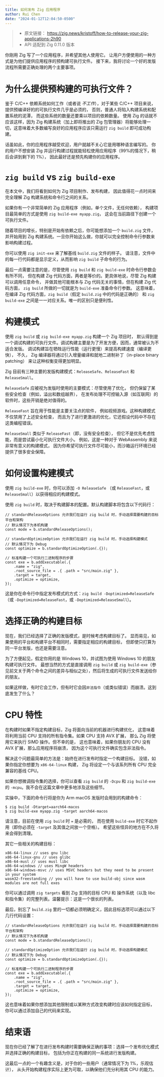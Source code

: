 ```yaml
---
title: 如何发布 Zig 应用程序
author: Rui Chen
date: "2024-01-12T12:04:50-0500"
---
```


> - 原文链接： https://zig.news/kristoff/how-to-release-your-zig-applications-2h90
> - API 适配到 Zig 0.11.0 版本

你刚用 Zig 写了一个应用程序，并希望其他人使用它。
让用户方便使用的一种方式是为他们提供应用程序的预构建可执行文件。
接下来，我将讨论一个好的发版流程所需要正确处理的两个主要事项。

# 为什么提供预构建的可执行文件？

鉴于 C/C++ 依赖系统如何工作（或者说 _不工作_），对于某些 C/C++ 项目来说，
提供预编译好的的可执行文件几乎是必须的，
否则，普通人将陷入构建系统和配置系统的泥潭，
而这些系统的数量还要乘以项目的依赖数量。
使用 Zig 的话就不应该这样，因为 Zig 构建系统（加上即将推出的 Zig 包管理器）将能够处理一切，这意味着大多数编写良好的应用程序应该只需运行 `zig build` 即可成功构建。

话虽如此，你的应用程序越受欢迎，用户就越不关心它是用哪种语言编写的。
你的用户不想安装 Zig 并运行构建过程就能轻松使用应用程序（99%的情况下，稍后会讲到剩下的 1%），
因此最好还是预先构建你的应用程序。

# `zig build` vs `zig build-exe`

在本文中，我们将看到如何为 Zig 项目制作、发布构建，
因此值得花一点时间来完全理解 Zig 构建系统和命令行之间的关系。

如果你有一个非常简单的 Zig 应用程序（例如，单个文件，无任何依赖），
构建项目最简单的方式是使用 `zig build-exe myapp.zig`，
这会在当前路径下创建一个可执行文件。

随着项目的增长，特别是开始有依赖之后，你可能想添加一个 `build.zig` 文件，
并开始用到 Zig 构建系统。一旦你开始这么做，你就可以完全控制命令行参数来影响构建过程。

你可以使用 `zig init-exe` 来了解基线 `build.zig` 文件的样子。
请注意，文件中的每一行代码都是显示定义，从而影响 `zig build` 子命令的行为。

最后一点需要注意的是，尽管使用 `zig build` 和 `zig build-exe` 时命令行参数会有所不同，
但在构建 Zig 代码方面，两者是等价的。更具体地说，尽管 Zig 构建可以调用任意命令，
并做其他可能根本与 Zig 代码无关的事情，但在构建 Zig 代码方面，
`zig build` 所做的一切就是为 `build-exe` 准备命令行参数。
这意味着，在编译 Zig 代码方面，`zig build`（假定 `build.zig` 中的代码是正确的）
和 `zig build-exe` 之间是一一对应关系。唯一的区别只是便利性。

# 构建模式

使用 `zig build` 或 `zig build-exe myapp.zig` 构建一个 Zig 项目时，
默认得到是一个调试构建的可执行文件。调试构建主要是为了开发方便，因而，通常被认为不适合发版。
调试构建旨在牺牲运行性能（运行更慢）来提高构建速度（编译更快），
不久， Zig 编译器将通过引入增量编译和就地二进制补丁（in-place binary patching）
来让这种权衡变得更加明显。

Zig 目前有三种主要的发版构建模式：`ReleaseSafe`、`ReleaseFast` 和 `ReleaseSmall`。

`ReleaseSafe` 应被视为发版时使用的主要模式：尽管使用了优化，
但仍保留了某些安全检查（例如，溢出和数组越界），
在发布处理不可控输入源（如互联网）的软件时，这些开销是绝对值得的。

`ReleaseFast` 旨在用于性能是主要关注点的软件，
例如视频游戏。这种构建模式不仅禁用了上述安全检查，
而且为了进行更激进的优化，它还假设代码中不存在这类编程错误。

`ReleaseSmall` 类似于 `ReleaseFast`（即，没有安全检查），
但它不是优先考虑性能，而是尝试最小化可执行文件大小。
例如，这是一种对于 WebAssembly 来说非常有意义的构建模式，
因为你希望可执行文件尽可能小，而沙箱运行环境已经提供了很多安全保障。

# 如何设置构建模式

使用 `zig build-exe` 时，你可以添加 `-O ReleaseSafe`
（或 `ReleaseFast`，或 `ReleaseSmall`）以获得相应的构建模式。

使用 `zig build` 时，取决于构建脚本的配置。默认构建脚本将包含以下代码行：

```zig
// standardReleaseOptions 允许我们在运行 zig build 时，手动选择需要构建的目标平台和架构
// 默认情况下为本机构建
const mode = b.standardReleaseOptions();

// standardOptimizeOption 允许我们在运行 zig build 时，手动选择构建模式
// 默认情况下为 Debug
const optimize = b.standardOptimizeOption(.{});

// 标准构建一个可执行二进制程序的步骤
const exe = b.addExecutable(.{
    .name = "zig",
    .root_source_file = .{ .path = "src/main.zig" },
    .target = target,
    .optimize = optimize,
});
```

这是你在命令行中指定发布模式的方式：`zig build -Doptimized=ReleaseSafe`（或
`-Doptimized=ReleaseFast`，或 `-Doptimized=ReleaseSmall`）。

# 选择正确的构建目标

现在，我们已经选择了正确的发版模式，是时候考虑构建目标了。
显而易见，如果使用的平台和构建平台不相同时，需要指定相应的构建目标，
但即使只打算为同一平台发版，也还是需要注意。

为了方便起见，假定你用的是 Windows 10，并试图为使用 Windows 10 的朋友构建可执行文件。
最想当然的方式是直接调用 `zig build` 或 `zig build-exe`（参见前文关于两个命令之间的差异与相似之处），然后将生成的可执行文件发送给你的朋友。

如果这样做，有时它会工作，但有时它会因`非法指令`（或类似错误）而崩溃。这到底发生了什么？

# CPU 特性

在构建时如果不指定构建目标，Zig 将面向当前的机器进行构建优化，
这意味着将利用当前 CPU 支持的所有指令集。如果 CPU 支持 AVX 扩展，
那么 Zig 将使用它来执行 SIMD 操作。但不幸的是，
这也意味着，如果你朋友的 CPU 没有 AVX 扩展，那么应用程序将崩溃，
因为这个可执行文件确实包含非法指令。

解决这个问题最简单的方法是：始终在进行发布时指定一个构建目标。
没错，如果你指定你想要为 `x86-64-linux` 构建，
Zig 将设定一个与该系列所有 CPU 完全兼容的基线 CPU。

如果你想微调指令集的选择，你可以查看 `zig build` 的 `-Dcpu` 和 `zig build-exe` 的
`-mcpu`。我不会在这篇文章中更多地涉及这些细节。

实操中，下面的命令行将是你为 Arm macOS 发版时会用到的构建命令：

```zig
$ zig build -Dtarget=aarch64-macos
$ zig build-exe myapp.zig -target aarch64-macos
```

请注意，目前在使用 `zig build` 时 `=` 是必需的，
而在使用 `build-exe` 时它不起作用（即你必须在 `-target` 及其值之间放一个空格）。
希望这些怪异的地方在不久将来会得到清理。

其它一些相关的构建目标：

```zig
x86-64-linux // uses gnu libc
x86-64-linux-gnu // uses glibc
x86-64-musl // uses musl libc
x86-64-windows // uses MingW headers
x86-64-windows-msvc // uses MSVC headers but they need to be present in your system
wasm32-freestanding // you will have to use build-obj since wasm modules are not full exes
```

你可以通过调用 `zig targets` 看到 Zig 支持的目标 CPU 和
操作系统（以及 libc 和指令集）的完整列表。温馨提示：这是一个很长的列表。

最后，别忘了 `build.zig` 里的一切都必须明确定义，因此目标选项可以通过以下几行代码设置：

```zig
// standardReleaseOptions 允许我们在运行 zig build 时，手动选择需要构建的目标平台和架构
// 默认情况下为本机构建
const mode = b.standardReleaseOptions();

// standardOptimizeOption 允许我们在运行 zig build 时，手动选择构建模式
// 默认情况下为 Debug
const optimize = b.standardOptimizeOption(.{});

// 标准构建一个可执行二进制程序的步骤
const exe = b.addExecutable(.{
    .name = "zig",
    .root_source_file = .{ .path = "src/main.zig" },
    .target = target,
    .optimize = optimize,
});
```

这也意味着如果你想添加其他限制或以某种方式改变构建时应该如何指定目标，
你可以通过添加自己的代码来实现。

# 结束语

现在你已经了解了在进行发布构建时需要确保正确的事项：选择一个发布优化模式并选择正确的构建目标，
包括为你正在构建的同一系统进行发版构建。

这最后一点的一个有趣含义是，对于你的一些用户（通常情况下为 1%，乐观估计），
从头开始构建程序实际上更为可取，以确保他们充分利用其 CPU 的能力。
